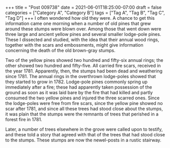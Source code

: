 +++
title = "Post 009738"
date = 2021-06-01T18:25:00-07:00
draft = false
categories = ["Category A", "Category B"]
tags = ["Tag A", "Tag B", "Tag C", "Tag D"]
+++
I often wondered how old they were. A chance to get this information came one morning when a number of old pines that grew around these stumps were blown over. Among those that went down were three large and ancient yellow pines and several smaller lodge-pole pines. These I dissected and studied, with the idea that their annual wood rings, together with the scars and embossments, might give information concerning the death of the old brown-gray stumps.

Two of the yellow pines showed two hundred and fifty-six annual rings; the other showed two hundred and fifty-five. All carried fire scars, received in the year 1781. Apparently, then, the stumps had been dead and weathering since 1781. The annual rings in the overthrown lodge-poles showed that they started to grow in 1782. Lodge-pole pines commonly spring up immediately after a fire; these had apparently taken possession of the ground as soon as it was laid bare by the fire that had killed and partly consumed the two yellow pines and injured the three scarred ones. Since the lodge-poles were free from fire scars, since the yellow pine showed no scar after 1781, and since all these trees had stood close about the stumps, it was plain that the stumps were the remnants of trees that perished in a forest fire in 1781.

Later, a number of trees elsewhere in the grove were called upon to testify, and these told a story that agreed with that of the trees that had stood close to the stumps. These stumps are now the newel-posts in a rustic stairway.
